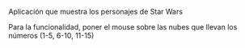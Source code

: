 Aplicación que muestra los personajes de Star Wars

Para la funcionalidad, poner el mouse sobre las nubes que llevan los números (1-5, 6-10, 11-15)
